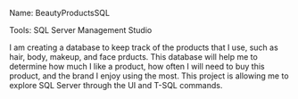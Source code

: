 Name: BeautyProductsSQL

Tools: SQL Server Management Studio

I am creating a database to keep track of the products that I use, such as hair, body, makeup, and face prducts. This database will help me to determine how much I like a product, how often I will need to buy this product, and the brand I enjoy using the most. This project is allowing me to explore SQL Server through the UI and T-SQL commands.
